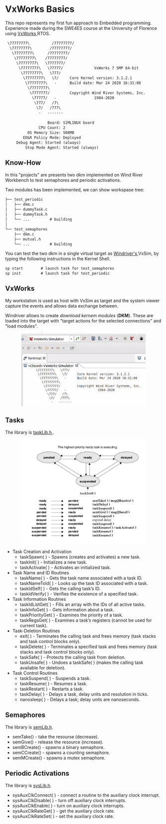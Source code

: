 # VxWorks Basics
This repo represents my first fun approach to Embedded programming. Experience made during the SWE4ES course at the University of Florence using <a href="https://en.wikipedia.org/wiki/VxWorks"> VxWorks </a> RTOS.

```
 \77777777\          /77777777/
  \77777777\        /77777777/
   \77777777\      /77777777/
    \77777777\    /77777777/
     \77777777\   \7777777/
      \77777777\   \77777/              VxWorks 7 SMP 64-bit
       \77777777\   \777/
        \77777777\   \7/     Core Kernel version: 3.1.2.1
         \77777777\   -      Build date: Mar 24 2020 16:31:08
          \77777777\
           \7777777/         Copyright Wind River Systems, Inc.
            \77777/   -                 1984-2020
             \777/   /7\
              \7/   /777\
               -   -------

                   Board: SIMLINUX board
               CPU Count: 2
          OS Memory Size: 508MB
        ED&R Policy Mode: Deployed
     Debug Agent: Started (always)
         Stop Mode Agent: Started (always)
```

## Know-How
In this "projects" are presents two dkm implemented on Wind River Workbench to test semaphores and periodic activations.

Two modules has been implemented, we can show workspase tree:

```
├── test_periodic
│   ├── dkm.c
│   ├── dummyTask.c
│   ├── dummyTask.h
│   └── ...         # building
│
└── test_semaphores
    ├── dkm.c
    ├── mutual.h
    └── ...         # building
```

You can test the two dkm in a single virtual target as <a href="https://www.windriver.com/"> Windriver's </a> VxSim, by typing the following instructions in the Kernel Shell.
```
sp start        # launch task for test_semaphores
sp init         # launch task for test_periodic
```

## VxWorks
My workstation is used as host with VxSim as target and the system viewer capture the events and allows data exchange between.

Windriver allows to create _download kernem modules_ (**DKM**). These are loaded into the target with "target actions for the selected connections" and "load modules".

<p align=center>
    <img src="design/load_module.gif" width=400>
</p>

## Tasks
The library is <a href="https://docs.windriver.com/bundle/vxworks_7_application_core_os_sr0630-enus/page/CORE/taskLib.html"> taskLib.h </a>.

<p align=center>
    <img src="design/task_states.png" width=400>
</p>

* Task Creation and Activation
    * taskSpawn( ) - Spawns (creates and activates) a new task.
    * taskInit( ) - Initializes a new task.
    * taskActivate( ) - Activates an initialized task.
* Task Name and ID Routines
    * taskName( ) - Gets the task name associated with a task ID.
    * taskNameToId( ) - Looks up the task ID associated with a task.
    * taskIdSelf( ) - Gets the calling task’s ID.
    * taskIdVerify( ) - Verifies the existence of a specified task.
* Task Information Routines
    * taskIdListGet( ) - Fills an array with the IDs of all active tasks.
    * taskInfoGet( ) - Gets information about a task.
    * taskPriorityGet( ) - Examines the priority of a task.
    * taskRegsGet( ) - Examines a task’s registers (cannot be used for current task).
* Task-Deletion Routines
    * exit( ) - Terminates the calling task and frees memory (task stacks and task control blocks only).
    * taskDelete( ) - Terminates a specified task and frees memory (task stacks and task control blocks only).
    * taskSafe( ) - Protects the calling task from deletion.
    * taskUnsafe( ) - Undoes a taskSafe( ) (makes the calling task available for deletion). 
* Task Control Routines
    * taskSuspend( ) - Suspends a task.
    * taskResume( ) - Resumes a task.
    * taskRestart( ) - Restarts a task.
    * taskDelay( ) - Delays a task, delay units and resolution in ticks.
    * nanosleep( ) - Delays a task; delay units are nanoseconds.

## Semaphores
The library is <a href="https://docs.windriver.com/bundle/vxworks_7_application_core_os_sr0630-enus/page/CORE/semLib.html">semLib.h</a>.

* semTake() - take the resourse (decrease).
* semGive() - release the resource (increase).
* semBCreate() - spawns a binary semaphore.
* semCCreate() - spawns a counting semaphore. 
* semMCreate() - spawns a mutex semaphore.

## Periodic Activations
The library is <a href="https://docs.windriver.com/bundle/vxworks_7_application_core_os_sr0630-enus/page/CORE/sysLib.html">sysLib.h</a>.

* sysAuxClkConnect( ) - connect a routine to the auxiliary clock interrupt.
* sysAuxClkDisable( ) - turn off auxiliary clock interrupts.
* sysAuxClkEnable( ) - turn on auxiliary clock interrupts.
* sysAuxClkRateGet( ) - get the auxiliary clock rate.
* sysAuxClkRateSet( ) - set the auxiliary clock rate.
